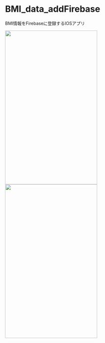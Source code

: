 # BMI_data_addFirebase
BMI情報をFirebaseに登録するIOSアプリ
<p>
  <img src="https://user-images.githubusercontent.com/58414435/101348047-5e36cc00-38ce-11eb-81ea-a2066e52f0e5.png" width="300" height="500">
  <img src="https://user-images.githubusercontent.com/58414435/101348047-5e36cc00-38ce-11eb-81ea-a2066e52f0e5.png" width="300" height="500">
</p>

